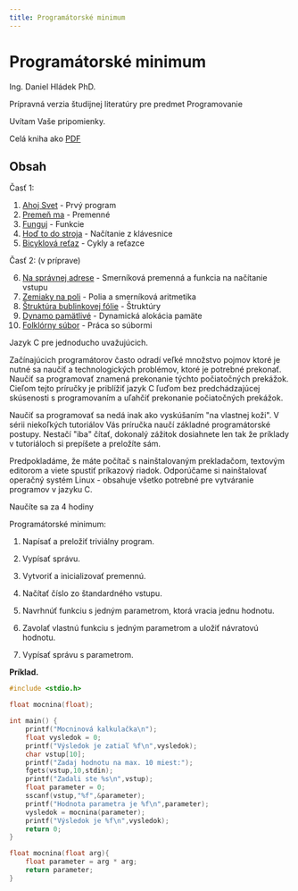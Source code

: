 ```yaml
---
title: Programátorské minimum
---
```


# Programátorské minimum

Ing. Daniel Hládek PhD.

Prípravná verzia študijnej literatúry pre predmet Programovanie

Uvítam Vaše pripomienky.


Celá kniha ako [PDF](minimum.pdf)

## Obsah

Časť 1:

1. [Ahoj Svet](helloworld) - Prvý program
2. [Premeň ma](premenna) - Premenné
3. [Funguj](funguj) - Funkcie
4. [Hoď to do stroja](hodtodostroja) - Načítanie z klávesnice
5. [Bicyklová reťaz](bicykel) - Cykly a reťazce

Časť 2: (v príprave)

6. [Na správnej adrese](adresa) - Smerníková premenná a funkcia na načítanie vstupu
7. [Zemiaky na poli](pole) - Polia a smerníková aritmetika
8. [Štruktúra bublinkovej fólie](struct) - Štruktúry
9. [Dynamo pamätlivé](dynamic) - Dynamická alokácia pamäte
10. [Folklórny súbor](serial) - Práca so súbormi

Jazyk C pre jednoducho uvažujúcich.

Začínajúcich programátorov často odradí veľké množstvo pojmov ktoré je
nutné sa naučiť a technologických problémov, ktoré je potrebné prekonať.
Naučiť sa programovať znamená prekonanie týchto počiatočných prekážok.
Cieľom tejto príručky je priblížiť jazyk C ľuďom bez predchádzajúcej
skúsenosti s programovaním a uľahčiť prekonanie počiatočných prekážok.

Naučiť sa programovať sa nedá inak ako vyskúšaním "na vlastnej koži". V
sérii niekoľkých tutoriálov Vás príručka naučí základné programátorské
postupy. Nestačí "iba" čítať, dokonalý zážitok dosiahnete len tak že
príklady v tutoriáloch si prepíšete a preložíte sám.

Predpokladáme, že máte počítač s nainštalovaným prekladačom, textovým
editorom a viete spustiť príkazový riadok. Odporúčame si nainštalovať
operačný systém Linux - obsahuje všetko potrebné pre vytváranie
programov v jazyku C.

<div class="note">

<div class="title">

Naučíte sa za 4 hodiny

</div>

Programátorské minimum:

1.  Napísať a preložiť triviálny program.

2.  Vypísať správu.

3.  Vytvoriť a inicializovať premennú.

4.  Načítať číslo zo štandardného vstupu.

5.  Navrhnúť funkciu s jedným parametrom, ktorá vracia jednu hodnotu.

6.  Zavolať vlastnú funkciu s jedným parametrom a uložiť návratovú
    hodnotu.

7.  Vypísať správu s parametrom.

</div>

**Príklad.**

``` c
#include <stdio.h>

float mocnina(float);

int main() {
    printf("Mocninová kalkulačka\n");
    float vysledok = 0;
    printf("Výsledok je zatiaľ %f\n",vysledok);
    char vstup[10];
    printf("Zadaj hodnotu na max. 10 miest:");
    fgets(vstup,10,stdin);
    printf("Zadali ste %s\n",vstup);
    float parameter = 0;
    sscanf(vstup,"%f",&parameter);
    printf("Hodnota parametra je %f\n",parameter);
    vysledok = mocnina(parameter);
    printf("Výsledok je %f\n",vysledok);
    return 0;
}

float mocnina(float arg){
    float parameter = arg * arg;
    return parameter;
}
```
